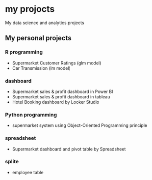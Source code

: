 # my projocts
My data science and analytics projects

## My personal projects

### R programming
* Supermarket Customer Ratings (glm model)
* Car Transmission (lm model)

### dashboard
* Supermarket sales & profit dashboard in Power BI
* Supermarket sales & profit dashboard in tableau
* Hotel Booking dashboard by Looker Studio

### Python programming
* supermarket system using Object-Oriented Programming principle

### spreadsheet
* Supermarket dashboard and pivot table by Spreadsheet

### splite 
* employee table
